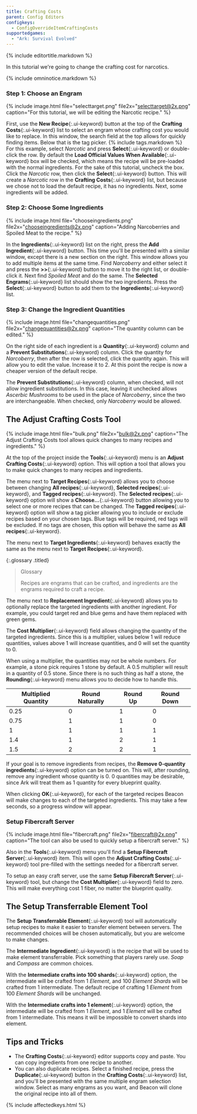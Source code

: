 ```yaml
---
title: Crafting Costs
parent: Config Editors
configkeys:
  - ConfigOverrideItemCraftingCosts
supportedgames:
  - "Ark: Survival Evolved"
---
```

{% include editortitle.markdown %}

In this tutorial we're going to change the crafting cost for narcotics.

{% include omninotice.markdown %}

### Step 1: Choose an Engram

{% include image.html file="selecttarget.png" file2x="selecttarget@2x.png" caption="For this tutorial, we will be editing the Narcotic recipe." %}

First, use the **New Recipe**{:.ui-keyword} button at the top of the **Crafting Costs**{:.ui-keyword} list to select an engram whose crafting cost you would like to replace. In this window, the search field at the top allows for quickly finding items. Below that is the tag picker. {% include tags.markdown %} For this example, select _Narcotic_ and press **Select**{:.ui-keyword} or double-click the row. By default the **Load Official Values When Available**{:.ui-keyword} box will be checked, which means the recipe will be pre-loaded with the normal ingredients. For the sake of this tutorial, uncheck the box. Click the _Narcotic_ row, then click the **Select**{:.ui-keyword} button. This will create a _Narcotic_ row in the **Crafting Costs**{:.ui-keyword} list, but because we chose not to load the default recipe, it has no ingredients. Next, some ingredients will be added.

### Step 2: Choose Some Ingredients

{% include image.html file="chooseingredients.png" file2x="chooseingredients@2x.png" caption="Adding Narcoberries and Spoiled Meat to the recipe." %}

In the **Ingredients**{:.ui-keyword} list on the right, press the **Add Ingredient**{:.ui-keyword} button. This time you'll be presented with a similar window, except there is a new section on the right. This window allows you to add multiple items at the same time. Find _Narcoberry_ and either select it and press the **>>**{:.ui-keyword} button to move it to the right list, or double-click it. Next find _Spoiled Meat_ and do the same. The **Selected Engrams**{:.ui-keyword} list should show the two ingredients. Press the **Select**{:.ui-keyword} button to add them to the **Ingredients**{:.ui-keyword} list.

### Step 3: Change the Ingredient Quantities

{% include image.html file="changequantities.png" file2x="changequantities@2x.png" caption="The quantity column can be edited." %}

On the right side of each ingredient is a **Quantity**{:.ui-keyword} column and a **Prevent Substitutions**{:.ui-keyword} column. Click the quantity for _Narcoberry_, then after the row is selected, click the quantity again. This will allow you to edit the value. Increase it to 2. At this point the recipe is now a cheaper version of the default recipe.

The **Prevent Substitutions**{:.ui-keyword} column, when checked, will not allow ingredient substitutions. In this case, leaving it unchecked allows _Ascerbic Mushrooms_ to be used in the place of _Narcoberry_, since the two are interchangeable. When checked, only _Narcoberry_ would be allowed.

## The Adjust Crafting Costs Tool

{% include image.html file="bulk.png" file2x="bulk@2x.png" caption="The Adjust Crafting Costs tool allows quick changes to many recipes and ingredients." %}

At the top of the project inside the **Tools**{:.ui-keyword} menu is an **Adjust Crafting Costs**{:.ui-keyword} option. This will option a tool that allows you to make quick changes to many recipes and ingredients.

The menu next to **Target Recipes**{:.ui-keyword} allows you to choose between changing **All recipes**{:.ui-keyword}, **Selected recipes**{:.ui-keyword}, and **Tagged recipes**{:.ui-keyword}. The **Selected recipes**{:.ui-keyword} option will show a **Choose…**{:.ui-keyword} button allowing you to select one or more recipes that can be changed. The **Tagged recipes**{:.ui-keyword} option will show a tag picker allowing you to include or exclude recipes based on your chosen tags. Blue tags will be required, red tags will be excluded. If no tags are chosen, this option will behave the same as **All recipes**{:.ui-keyword}.

The menu next to **Target Ingredients**{:.ui-keyword} behaves exactly the same as the menu next to **Target Recipes**{:.ui-keyword}.

{:.glossary .titled}
> Glossary
> 
> Recipes are engrams that can be crafted, and ingredients are the engrams required to craft a recipe.

The menu next to **Replacement Ingredient**{:.ui-keyword} allows you to optionally replace the targeted ingredients with another ingredient. For example, you could target red and blue gems and have them replaced with green gems.

The **Cost Multiplier**{:.ui-keyword} field allows changing the quantity of the targeted ingredients. Since this is a multiplier, values below 1 will reduce quantities, values above 1 will increase quantities, and 0 will set the quantity to 0.

When using a multiplier, the quantities may not be whole numbers. For example, a stone pick requires 1 stone by default. A 0.5 multiplier will result in a quantity of 0.5 stone. Since there is no such thing as half a stone, the **Rounding**{:.ui-keyword} menu allows you to decide how to handle this.

| Multiplied Quantity | Round Naturally | Round Up | Round Down |
| -- | -- | -- | -- |
| 0.25 | 0 | 1 | 0 |
| 0.75 | 1 | 1 | 0 |
| 1 | 1 | 1 | 1 |
| 1.4 | 1 | 2 | 1 |
| 1.5 | 2 | 2 | 1 |

If your goal is to remove ingredients from recipes, the **Remove 0-quantity ingredients**{:.ui-keyword} option can be turned on. This will, after rounding, remove any ingredient whose quantity is 0. 0 quantities may be desirable, since Ark will treat them as 1 quantity for every blueprint quality.

When clicking **OK**{:.ui-keyword}, for each of the targeted recipes Beacon will make changes to each of the targeted ingredients. This may take a few seconds, so a progress window will appear.

### Setup Fibercraft Server

{% include image.html file="fibercraft.png" file2x="fibercraft@2x.png" caption="The tool can also be used to quickly setup a fibercraft server." %}

Also in the **Tools**{:.ui-keyword} menu you'll find a **Setup Fibercraft Server**{:.ui-keyword} item. This will open the **Adjust Crafting Costs**{:.ui-keyword} tool pre-filled with the settings needed for a fibercraft server.

To setup an easy craft server, use the same **Setup Fibercraft Server**{:.ui-keyword} tool, but change the **Cost Multiplier**{:.ui-keyword} field to zero. This will make everything cost 1 fiber, no matter the blueprint quality.

## The Setup Transferrable Element Tool

The **Setup Transferrable Element**{:.ui-keyword} tool will automatically setup recipes to make it easier to transfer element between servers. The recommended choices will be chosen automatically, but you are welcome to make changes.

The **Intermediate Ingredient**{:.ui-keyword} is the recipe that will be used to make element transferrable. Pick something that players rarely use. _Soap_ and _Compass_ are common choices.

With the **Intermediate crafts into 100 shards**{:.ui-keyword} option, the intermediate will be crafted from 1 _Element_, and 100 _Element Shards_ will be crafted from 1 intermediate. The default recipe of crafting 1 _Element_ from 100 _Element Shards_ will be unchanged.

With the **Intermediate crafts into 1 element**{:.ui-keyword} option, the intermediate will be crafted from 1 _Element_, and 1 _Element_ will be crafted from 1 intermediate. This means it will be impossible to convert shards into element.

## Tips and Tricks

- The **Crafting Costs**{:.ui-keyword} editor supports copy and paste. You can copy ingredients from one recipe to another.
- You can also duplicate recipes. Select a finished recipe, press the **Duplicate**{:.ui-keyword} button in the **Crafting Costs**{:.ui-keyword} list, and you'll be presented with the same multiple engram selection window. Select as many engrams as you want, and Beacon will clone the original recipe into all of them.

{% include affectedkeys.html %}